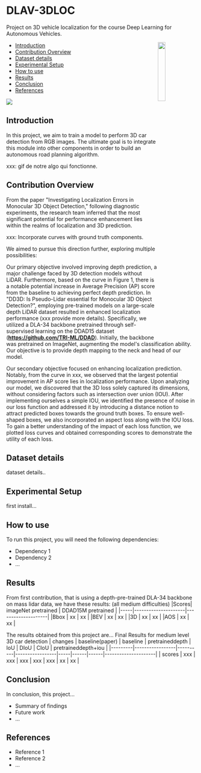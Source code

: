 # DLAV-3DLOC
Project on 3D vehicle localization for the course Deep Learning for Autonomous Vehicles. 

<a href="https://www.tri.global/" target="_blank">
 <img align="right" src="/media/figs/tri-logo.png" width="20%"/>
</a>

- [Introduction](#introduction)
- [Contribution Overview](#contribution-overview)
- [Dataset details](#dataset-details)
- [Experimental Setup](#dataset-stats)
- [How to use](#how-to-use)
- [Results](#evaluation-metrics)
- [Conclusion](#ipython-notebook)
- [References](#references)


![](media/figs/ddad_viz.gif)

## Introduction

In this project, we aim to train a model to perform 3D car detection from RGB images. The ultimate goal is to integrate this module into other components in order to build an autonomous road planning algorithm.

xxx: gif de notre algo qui fonctionne. 

## Contribution Overview
From the paper "Investigating Localization Errors in Monocular 3D Object Detection," following diagnostic experiments, the research team inferred that the most significant potential for performance enhancement lies within the realms of localization and 3D prediction.

xxx: Incorporate curves with ground truth components.

We aimed to pursue this direction further, exploring multiple possibilities:

Our primary objective involved improving depth prediction, a major challenge faced by 3D detection models without LiDAR. Furthermore, based on the curve in Figure 1, there is a notable potential increase in Average Precision (AP) score from the baseline to achieving perfect depth prediction. In "DD3D: Is Pseudo-Lidar essential for Monocular 3D Object Detection?", employing pre-trained models on a large-scale depth LiDAR dataset resulted in enhanced localization performance (xxx provide more details). Specifically, we utilized a DLA-34 backbone pretrained through self-supervised learning on the DDAD15 dataset (**https://github.com/TRI-ML/DDAD**). Initially, the backbone was pretrained on ImageNet, augmenting the model's classification ability. Our objective is to provide depth mapping to the neck and head of our model.

Our secondary objective focused on enhancing localization prediction. Notably, from the curve in xxx, we observed that the largest potential improvement in AP score lies in localization performance. Upon analyzing our model, we discovered that the 3D loss solely captured its dimensions, without considering factors such as intersection over union (IOU). After implementing ourselves a simple IOU, we identified the presence of noise in our loss function and addressed it by introducing a distance notion to attract predicted boxes towards the ground truth boxes. To ensure well-shaped boxes, we also incorporated an aspect loss along with the IOU loss. To gain a better understanding of the impact of each loss function, we plotted loss curves and obtained corresponding scores to demonstrate the utility of each loss.

## Dataset details
dataset details..

## Experimental Setup
first install...

## How to use
To run this project, you will need the following dependencies:

- Dependency 1
- Dependency 2
- ...



## Results

From first contribution, that is using a depth-pre-trained DLA-34 backbone on mass lidar data, we have these results:
(all medium difficulties)
|Scores| imageNet pretrained | DDAD15M pretrained |
|-----|---------------------|--------------------|
|Bbox |        xx           |         xx         |
|BEV  |        xx           |         xx         |
|3D   |        xx           |         xx         |
|AOS  |        xx           |         xx         |

The results obtained from this project are...
Final Results for medium level 3D car detection
| changes | baseline(paper) | baseline | pretraineddepth | IoU | DIoU | CIoU | pretraineddepth+iou |
|---------|-----------------|----------|-----------------|-----|------|------|---------------------|
| scores  | xxx             |   xxx    | xxx             | xxx | xxx  | xx   |   xx                |


## Conclusion

In conclusion, this project...

- Summary of findings
- Future work
- ...

## References

- Reference 1
- Reference 2
- ...
